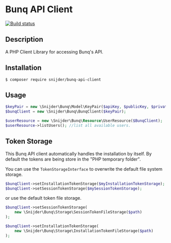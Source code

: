 # Bunq API Client #

[![Build status](https://api.travis-ci.org/DennisSnijder/bunq-api-client.svg?branch=master)](https://travis-ci.org/DennisSnijder/bunq-api-client)

## Description ##

A PHP Client Library for accessing Bunq's API.

## Installation ##

```
$ composer require snijder/bunq-api-client
```

## Usage ##

```php
$keyPair = new \Snijder\Bunq\Model\KeyPair($apiKey, $publicKey, $privateKey);
$bunqClient = new \Snijder\Bunq\BunqClient($keyPair);

$userResource = new \Snijder\Bunq\Resource\UserResource($BunqClient);
$userResource->listUsers(); //list all available users.
```


## Token Storage ##

This Bunq API client automatically handles the installation by itself.
By default the tokens are being store in the "PHP temporary folder".

You can use the ``TokenStorageInterface`` to overwrite the default file system storage.

```php
$bunqClient->setInstallationTokenStorage($myInstallationTokenStorage);
$bunqClient->setSessionTokenStorage($mySessionTokenStorage);
```

or use the default token file storage.

```php
$bunqClient->setSessionTokenStorage(
    new \Snijder\Bunq\Storage\SessionTokenFileStorage($path)
);

$bunqClient->setInstallationTokenStorage(
    new \Snijder\Bunq\Storage\InstallationTokenFileStorage($path)
);
```
